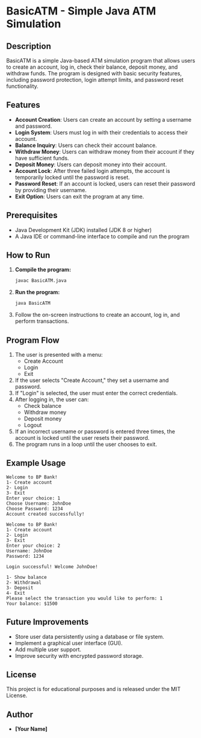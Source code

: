 # BasicATM - Simple Java ATM Simulation

## Description
BasicATM is a simple Java-based ATM simulation program that allows users to create an account, log in, check their balance, deposit money, and withdraw funds. The program is designed with basic security features, including password protection, login attempt limits, and password reset functionality.

## Features
- **Account Creation**: Users can create an account by setting a username and password.
- **Login System**: Users must log in with their credentials to access their account.
- **Balance Inquiry**: Users can check their account balance.
- **Withdraw Money**: Users can withdraw money from their account if they have sufficient funds.
- **Deposit Money**: Users can deposit money into their account.
- **Account Lock**: After three failed login attempts, the account is temporarily locked until the password is reset.
- **Password Reset**: If an account is locked, users can reset their password by providing their username.
- **Exit Option**: Users can exit the program at any time.

## Prerequisites
- Java Development Kit (JDK) installed (JDK 8 or higher)
- A Java IDE or command-line interface to compile and run the program

## How to Run
1. **Compile the program:**
   ```bash
   javac BasicATM.java
   ```
2. **Run the program:**
   ```bash
   java BasicATM
   ```
3. Follow the on-screen instructions to create an account, log in, and perform transactions.

## Program Flow
1. The user is presented with a menu:
   - Create Account
   - Login
   - Exit
2. If the user selects "Create Account," they set a username and password.
3. If "Login" is selected, the user must enter the correct credentials.
4. After logging in, the user can:
   - Check balance
   - Withdraw money
   - Deposit money
   - Logout
5. If an incorrect username or password is entered three times, the account is locked until the user resets their password.
6. The program runs in a loop until the user chooses to exit.

## Example Usage
```plaintext
Welcome to BP Bank!
1- Create account
2- Login
3- Exit
Enter your choice: 1
Choose Username: JohnDoe
Choose Password: 1234
Account created successfully!

Welcome to BP Bank!
1- Create account
2- Login
3- Exit
Enter your choice: 2
Username: JohnDoe
Password: 1234

Login successful! Welcome JohnDoe!

1- Show balance
2- Withdrawal
3- Deposit
4- Exit
Please select the transaction you would like to perform: 1
Your balance: $1500
```

## Future Improvements
- Store user data persistently using a database or file system.
- Implement a graphical user interface (GUI).
- Add multiple user support.
- Improve security with encrypted password storage.

## License
This project is for educational purposes and is released under the MIT License.

## Author
- **[Your Name]**

